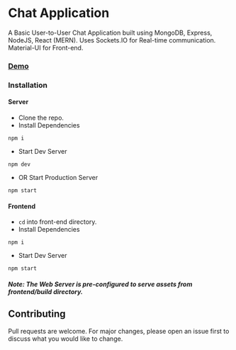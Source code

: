 # Chat Application

A Basic User-to-User Chat Application built using MongoDB, Express, NodeJS, React (MERN). Uses Sockets.IO for Real-time communication. Material-UI for Front-end.
### [Demo](https://chat-app-nikketan.herokuapp.com/)


### Installation

#### Server

- Clone the repo.
- Install Dependencies
```
npm i
```
- Start Dev Server
```
npm dev
```

- OR Start Production Server
```
npm start
```


#### Frontend

- ```cd``` into front-end directory.
- Install Dependencies
```
npm i
```
- Start Dev Server
```
npm start
```

##### Note: The Web Server is pre-configured to serve assets from frontend/build directory.

## Contributing
Pull requests are welcome. For major changes, please open an issue first to discuss what you would like to change.
